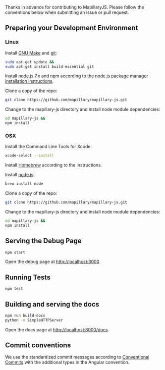 Thanks in advance for contributing to MapillaryJS. Please follow the conventions below when submitting an issue or pull request.

## Preparing your Development Environment

### Linux

Install [GNU Make](http://www.gnu.org/software/make/) and [git](https://git-scm.com/):
```bash
sudo apt-get update &&
sudo apt-get install build-essential git
```

Install [node.js](https://nodejs.org/) _7.x_ and [npm](https://www.npmjs.com/) according to the [node.js package manager installation instructions](https://nodejs.org/en/download/package-manager/).

Clone a copy of the repo:
```bash
git clone https://github.com/mapillary/mapillary-js.git
```

Change to the mapillary-js directory and install node module dependencies:
```bash
cd mapillary-js &&
npm install
```

### OSX

Install the Command Line Tools for Xcode:

```bash
xcode-select --install
```

Install [Homebrew](http://brew.sh/) according to the instructions.

Install [node.js](https://nodejs.org/):
```bash
brew install node
```

Clone a copy of the repo:
```bash
git clone https://github.com/mapillary/mapillary-js.git
```

Change to the mapillary-js directory and install node module dependencies:
```bash
cd mapillary-js &&
npm install
```

## Serving the Debug Page

```bash
npm start
```

Open the debug page at [http://localhost:3000](http://localhost:3000).

## Running Tests

```bash
npm test
```

## Building and serving the docs

```bash
npm run build-docs
python -m SimpleHTTPServer
````

Open the docs page at [http://localhost:8000/docs](http://localhost:8000/docs).

## Commit conventions

We use the standardized commit messages according to [Conventional Commits](https://conventionalcommits.org/) with the additional types in the Angular convention.

